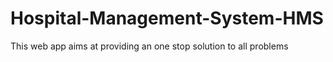 # Hospital-Management-System-HMS
This web app aims at providing an one stop solution to all problems
